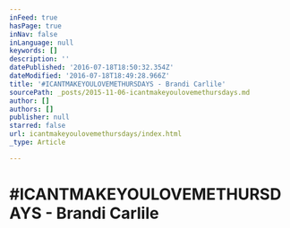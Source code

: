 ```yaml
---
inFeed: true
hasPage: true
inNav: false
inLanguage: null
keywords: []
description: ''
datePublished: '2016-07-18T18:50:32.354Z'
dateModified: '2016-07-18T18:49:28.966Z'
title: '#ICANTMAKEYOULOVEMETHURSDAYS - Brandi Carlile'
sourcePath: _posts/2015-11-06-icantmakeyoulovemethursdays.md
author: []
authors: []
publisher: null
starred: false
url: icantmakeyoulovemethursdays/index.html
_type: Article

---
```

# \#ICANTMAKEYOULOVEMETHURSDAYS - Brandi Carlile